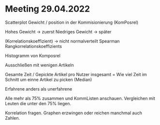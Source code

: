 # Meeting 29.04.2022

Scatterplot Gewicht / position in der Kommisionierung (KomPosrel)

Hohes Gewicht -> zuerst
Niedriges Gewicht -> später

(Korrelationskoeffizient) -> nicht normalverteilt
Spearman Rangkorrelationskoeffizients

Histogramm von Komposrel

Ausschließen mit wenigen Artikeln

Gesamte Zeit / Gepickte Artikel pro Nutzer insgesamt = Wie viel Zeit im Schnitt um einne Artikel zu picken (Median)

Erfahrene anders als unerfahrene

Alle mehr als 75% zusammen und KommListen anschauen. Vergleichen mit Leuten die unter den 75% liegen.

Korrelation fragen.
Graphen erzwingen oder reichen manchmal auch Zahlen.
